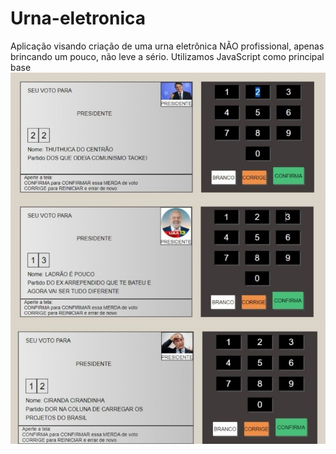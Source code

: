 # Urna-eletronica
Aplicação visando criação de uma urna eletrônica NÃO profissional, apenas brincando um pouco, não leve a sério. Utilizamos JavaScript como principal base
<img src="https://raw.githubusercontent.com/Suubiprabaxo/Urna-eletronica/main/preview1.jpeg"/>
